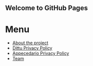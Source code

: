 ## Welcome to GitHub Pages

# Menu

- [About the project](about)
- [Dittu Privacy Policy](dittu)
- [Appecedario Privacy Policy](appecedario)
- [Team](team)

